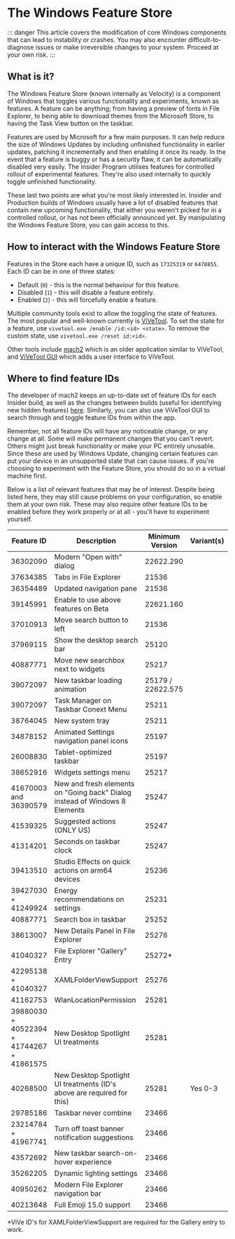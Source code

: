 # The Windows Feature Store

::: danger
This article covers the modification of core Windows components that can lead to instability or crashes. You may also encounter difficult-to-diagnose issues or make irreversible changes to your system. Proceed at your own risk.
:::

## What is it?

The Windows Feature Store (known internally as Velocity) is a component of Windows that toggles various functionality and experiments, known as features. A feature can be anything; from having a preview of fonts in File Explorer, to being able to download themes from the Microsoft Store, to having the Task View button on the taskbar.

Features are used by Microsoft for a few main purposes. It can help reduce the size of Windows Updates by including unfinished functionality in earlier updates, patching it incrementally and then enabling it once its ready. In the event that a feature is buggy or has a security flaw, it can be automatically disabled very easily. The Insider Program utilises features for controlled rollout of experimental features. They're also used internally to quickly toggle unfinished functionality.

These last two points are what you're most likely interested in. Insider and Production builds of Windows usually have a lot of disabled features that contain new upcoming functionality, that either you weren't picked for in a controlled rollout, or has not been officially announced yet. By manipulating the Windows Feature Store, you can gain access to this.

## How to interact with the Windows Feature Store

Features in the Store each have a unique ID, such as `17325319` or `6478855`. Each ID can be in one of three states:

 - Default (`0`) - this is the normal behaviour for this feature.
 - Disabled (`1`) - this will disable a feature entirely.
 - Enabled (`2`) - this will forcefully enable a feature.
  
Multiple community tools exist to allow the toggling the state of features. The most popular and well-known currently is [ViVeTool](https://github.com/thebookisclosed/ViVe). To set the state for a feature, use `vivetool.exe /enable /id:<id> <state>`. To remove the custom state, use `vivetool.exe /reset id:<id>`.

Other tools include [mach2](https://github.com/riverar/mach2) which is an older application similar to ViVeTool, and [ViVeTool GUI](https://github.com/PeterStrick/vivetool-gui) which adds a user interface to ViVeTool.

## Where to find feature IDs

The developer of mach2 keeps an up-to-date set of feature IDs for each Insider build, as well as the changes between builds (useful for identifying new hidden features) [here](https://github.com/riverar/mach2/tree/master/features). Similarly, you can also use ViVeTool GUI to search through and toggle feature IDs from within the app.

Remember, not all feature IDs will have any noticeable change, or any change at all. Some will make permanent changes that you can't revert. Others might just break functionality or make your PC entirely unusable. Since these are used by Windows Update, changing certain features can put your device in an unsupported state that can cause issues. If you're choosing to experiment with the Feature Store, you should do so in a virtual machine first.

Below is a list of relevant features that may be of interest. Despite being listed here, they may still cause problems on your configuration, so enable them at your own risk. These may also require other feature IDs to be enabled before they work properly or at all - you'll have to experiment yourself.

| Feature ID | Description                          | Minimum Version | Variant(s) |
| ---------- | ------------------------------------ | --------------- | ---------- |
| 36302090   | Modern "Open with" dialog            | 22622.290       |
| 37634385   | Tabs in File Explorer                | 21536           |
| 36354489   | Updated navigation pane              | 21536           |
| 39145991   | Enable to use above features on Beta | 22621.160       |
| 37010913   | Move search button to left           | 21536           |
| 37969115   | Show the desktop search bar          | 25120           |
| 40887771   | Move new searchbox next to widgets   | 25217           |
| 39072097   | New taskbar loading animation        | 25179 / 22622.575 |
| 39072097   | Task Manager on Taskbar Conext Menu  | 25211           |
| 38764045   | New system tray                      | 25211           |
| 34878152   | Animated Settings navigation panel icons | 25197       |
| 26008830   | Tablet-optimized taskbar             | 25197           |
| 38652916   | Widgets settings menu                | 25217           |
| 41670003 and 36390579 | New and fresh elements on "Going back" Dialog instead of Windows 8 Elements | 25247 |
| 41539325 | Suggested actions (ONLY US)            | 25247           |
| 41314201 | Seconds on taskbar clock               | 25247           |
| 39413510   | Studio Effects on quick actions on arm64 devices | 25236 |
| 39427030 + 41249924 | Energy recommendations on settings | 25231 |
| 40887771   | Search box in taskbar                | 25252           |
| 38613007   | New Details Panel in File Explorer   | 25276           |
| 41040327   | File Explorer "Gallery" Entry        | 25272*          |
| 42295138 + 41040327 | XAMLFolderViewSupport       | 25276           |
| 41162753   | WlanLocationPermission               | 25281           |
| 39880030 + 40522394 + 41744267 + 41861575 | New Desktop Spotlight UI treatments | 25281
| 40268500   | New Desktop Spotlight UI treatments (ID's above are required for this) | 25281 | Yes 0-3 |
| 29785186   | Taskbar never combine                | 23466           |
| 23214784 + 41967741 | Turn off toast banner notification suggestions | 23466 |
| 43572692   | New taskbar search-on-hover experience | 23466         |
| 35262205   | Dynamic lighting settings              | 23466         |
| 40950262   | Modern File Explorer navigation bar    | 23466         |
| 40213648   | Full Emoji 15.0 support                | 23466         |

*ViVe ID's for XAMLFolderViewSupport are required for the Gallery entry to work.
